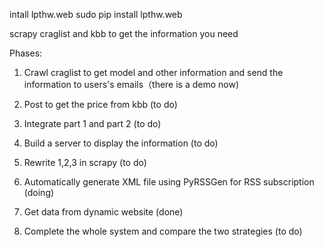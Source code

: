 

intall lpthw.web 
sudo pip install lpthw.web

scrapy craglist and kbb to get the information you need

Phases:

  1.  Crawl craglist to get model and other information and send the information to users's emails（there is a demo now)

  2.  Post to get the price from kbb (to do)

  3.  Integrate part 1 and part 2 (to do)

  4.  Build a server to display the information (to do)

  5.  Rewrite 1,2,3 in scrapy (to do)
  
  6.  Automatically generate XML file using PyRSSGen for RSS subscription (doing)
  
  7.  Get data from dynamic website (done)

  8.  Complete the whole system and compare the two strategies (to do)

